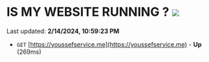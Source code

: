 # IS MY WEBSITE RUNNING ? [![](https://img.shields.io/static/v1?label=Sponsor&message=%E2%9D%A4&logo=GitHub&color=%23fe8e86)](https://github.com/sponsors/<username>)

Last updated: **2/14/2024, 10:59:23 PM**

- `GET` [https://youssefservice.me](https://youssefservice.me) - **Up** (269ms)
